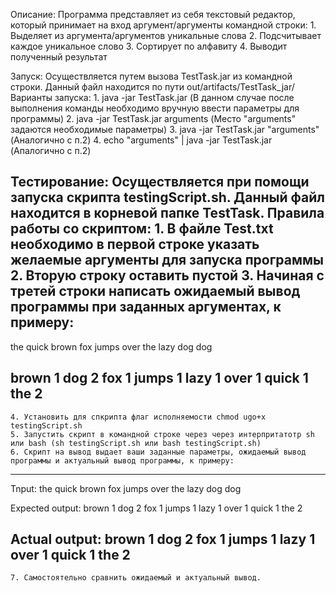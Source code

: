 Описание:
Программа представляет из себя текстовый редактор, который принимает на вход аргумент/аргументы командной строки:
	1. Выделяет из аргумента/аргументов уникальные слова
	2. Подсчитывает каждое уникальное слово
	3. Сортирует по алфавиту
	4. Выводит полученный результат
	
Запуск:
Осуществляется путем вызова TestTask.jar из командной строки. Данный файл находится по пути out/artifacts/TestTask_jar/
Варианты запуска:
	1. java -jar TestTask.jar (В данном случае после выполнения команды необходимо вручную ввести параметры для программы)
	2. java -jar TestTask.jar arguments (Место "arguments" задаются необходимые параметры)
	3. java -jar TestTask.jar "arguments" (Аналогично с п.2)
	4. echo "arguments" | java -jar TestTask.jar (Апалогично с п.2)
	
Тестирование:
Осуществляется при помощи запуска скрипта testingScript.sh. Данный файл находится в корневой папке TestTask.
Правила работы со скриптом:
	1. В файле Test.txt необходимо в первой строке указать желаемые аргументы для запуска программы
	2. Вторую строку оставить пустой
	3. Начиная с третей строки написать ожидаемый вывод программы при заданных аргументах, к примеру:
----------------------------------------------------------------------------------------------------------------------------------------
the quick brown fox jumps over the lazy dog dog

brown 1
dog 2
fox 1
jumps 1
lazy 1
over 1
quick 1
the 2
----------------------------------------------------------------------------------------------------------------------------------------
	4. Установить для спкрипта флаг исполняемости chmod ugo+x testingScript.sh
	5. Запустить скрипт в командной строке через через интерпритатотр sh или bash (sh testingScript.sh или bash testingScript.sh)
	6. Скрипт на вывод выдает ваши заданные параметры, ожидаемый вывод программы и актуальный вывод программы, к примеру:
----------------------------------------------------------------------------------------------------------------------------------------
Tnput: the quick brown fox jumps over the lazy dog dog

Expected output:
brown 1
dog 2
fox 1
jumps 1
lazy 1
over 1
quick 1
the 2

Actual output:
brown 1
dog 2
fox 1
jumps 1
lazy 1
over 1
quick 1
the 2
----------------------------------------------------------------------------------------------------------------------------------------
	7. Самостоятельно сравнить ожидаемый и актуальный вывод. 
